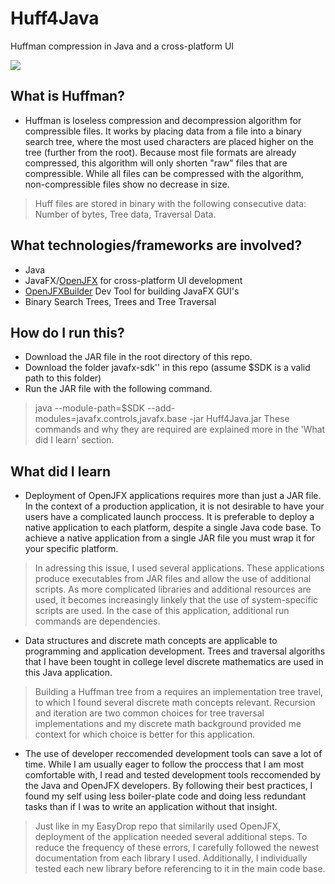 # Huff4Java
Huffman compression in Java and a cross-platform UI

![](https://i.gyazo.com/3f801a2d0dbaa9ed7e55e1f3239102c7.png)

## What is Huffman?
- Huffman is loseless compression and decompression algorithm for compressible files. It works by placing data from a file into a binary search tree, where the most used characters are placed higher on the tree (further from the root). Because most file formats are already compressed, this algorithm will only shorten "raw" files that are compressible. While all files can be compressed with the algorithm, non-compressible files show no decrease in size.
> Huff files are stored in binary with the following consecutive data: Number of bytes, Tree data, Traversal Data.

## What technologies/frameworks are involved?
- Java
- JavaFX/[OpenJFX](https://openjfx.io/) for cross-platform UI development
- [OpenJFXBuilder](https://openjfx.io/javadoc/11/javafx.base/javafx/util/Builder.html) Dev Tool for building JavaFX GUI's 
- Binary Search Trees, Trees and Tree Traversal 

## How do I run this?
- Download the JAR file in the root directory of this repo.
- Download the folder javafx-sdk'' in this repo (assume $SDK is a valid path to this folder)
- Run the JAR file with the following command.
> java --module-path=$SDK --add-modules=javafx.controls,javafx.base -jar Huff4Java.jar
These commands and why they are required are explained more in the 'What did I learn' section.


## What did I learn
- Deployment of OpenJFX applications requires more than just a JAR file. In the context of a production application, it is not desirable to have your users have a complicated launch proccess. It is preferable to deploy a native application to each platform, despite a single Java code base. To achieve a native application from a single JAR file you must wrap it for your specific platform.
> In adressing this issue, I used several applications. These applications produce executables from JAR files and allow the use of additional scripts. As more complicated libraries and additional resources are used, it becomes increasingly linkely that the use of system-specific scripts are used. In the case of this application, additional run commands are dependencies.
- Data structures and discrete math concepts are applicable to programming and application development. Trees and traversal algoriths that I have been tought in college level discrete mathematics are used in this Java application. 
> Building a Huffman tree from a requires an implementation tree travel, to which I found several discrete math concepts relevant. Recursion and iteration are two common choices for tree traversal implementations and my discrete math background provided me context for which choice is better for this application.
- The use of developer reccomended development tools can save a lot of time. While I am usually eager to follow the proccess that I am most comfortable with, I read and tested development tools reccomended by the Java and OpenJFX developers. By following their best practices, I found my self using less boiler-plate code and doing less redundant tasks than if I was to write an application without that insight.
> Just like in my EasyDrop repo that similarily used OpenJFX, deployment of the application needed several additional steps. To reduce the frequency of these errors, I carefully followed the newest documentation from each library I used. Additionally, I individually tested each new library before referencing to it in the main code base.
